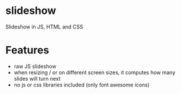 # slideshow
Slideshow in JS, HTML and CSS

# Features
- raw JS slideshow
- when resizing / or on different screen sizes, it computes how many slides will turn next
- no js or css libraries included (only font awesome icons)


